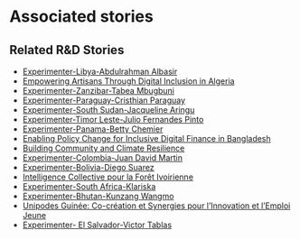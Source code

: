 # Associated stories

<!-- !!DO NOT REMOVE!! start autogenerated hyperlinks -->
## Related R&D Stories
- [Experimenter-Libya-Abdulrahman Albasir](/RnD-Archive/stories/?doc=Experimenters_LBY)
- [Empowering Artisans Through Digital Inclusion in Algeria](/RnD-Archive/stories/?doc=Explorers_DZA)
- [Experimenter-Zanzibar-Tabea Mbugbuni](/RnD-Archive/stories/?doc=Experimenters_TZA)
- [Experimenter-Paraguay-Cristhian Paraguay](/RnD-Archive/stories/?doc=Experimenters_PRY)
- [Experimenter-South Sudan-Jacqueline Aringu](/RnD-Archive/stories/?doc=Experimenters_SSD)
- [Experimenter-Timor Leste-Julio Fernandes Pinto](/RnD-Archive/stories/?doc=Experimenters_TLS)
- [Experimenter-Panama-Betty Chemier](/RnD-Archive/stories/?doc=Experimenters_PAN)
- [Enabling Policy Change for Inclusive Digital Finance in Bangladesh](/RnD-Archive/stories/?doc=Explorers_BGD)
- [Building Community and Climate Resilience](/RnD-Archive/stories/?doc=Explorers_IRQ)
- [Experimenter-Colombia-Juan David Martin](/RnD-Archive/stories/?doc=Experimenters_COL)
- [Experimenter-Bolivia-Diego Suarez](/RnD-Archive/stories/?doc=Experimenters_BOL)
- [Intelligence Collective pour la Forêt Ivoirienne](/RnD-Archive/stories/?doc=Explorers_CIV)
- [Experimenter-South Africa-Klariska](/RnD-Archive/stories/?doc=Experimenters_ZAF)
- [Experimenter-Bhutan-Kunzang Wangmo](/RnD-Archive/stories/?doc=Experimenters_BTN)
- [Unipodes Guinée: Co-création et Synergies pour l’Innovation et l’Emploi Jeune](/RnD-Archive/stories/?doc=Explorers_GIN)
- [Experimenter- El Salvador-Victor Tablas](/RnD-Archive/stories/?doc=Experimenters_SLV)
<!-- !!DO NOT REMOVE!! end autogenerated hyperlinks -->